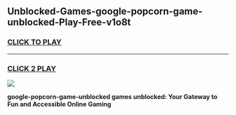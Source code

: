 
## Unblocked-Games-google-popcorn-game-unblocked-Play-Free-v1o8t
<h3>
<a href="https://premium76.site?title=google-popcorn-game-unblocked&ref=23A">CLICK TO PLAY</a></h3>
<hr>

<h3>
<a href="https://premium76.site?title=google-popcorn-game-unblocked&ref=23A">CLICK 2 PLAY</a>
  
</h3>

<a href="https://premium76.site?title=google-popcorn-game-unblocked&ref=23A"><img src="https://clearcache.store/games.png"></a>


**google-popcorn-game-unblocked games unblocked: Your Gateway to Fun and Accessible Online Gaming**
